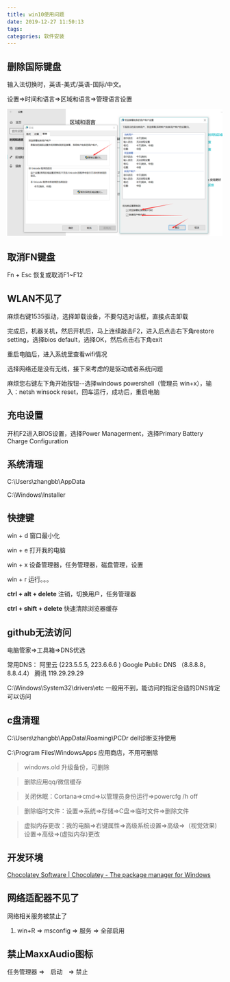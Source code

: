 ```yaml
---
title: win10使用问题
date: 2019-12-27 11:50:13
tags:
categories: 软件安装
---
```




## 删除国际键盘

输入法切换时，英语-美式/英语-国际/中文。

设置=>时间和语言=>区域和语言=>管理语言设置

![image-20191227115449769](win10使用问题/image-20191227115449769.png)



## 取消FN键盘

Fn + Esc 恢复或取消F1~F12



## WLAN不见了

麻烦右键1535驱动，选择卸载设备，不要勾选对话框，直接点击卸载

完成后，机器关机，然后开机后，马上连续敲击F2，进入后点击右下角restore setting，选择bios default，选择OK，然后点击右下角exit

重启电脑后，进入系统里查看wifi情况

选择网络还是没有无线，接下来考虑的是驱动或者系统问题

麻烦您右键左下角开始按钮--选择windows powershell（管理员 win+x），输入：netsh winsock  reset，回车运行，成功后，重启电脑



## 充电设置

开机F2进入BIOS设置，选择Power Managerment，选择Primary Battery Charge Configuration



## 系统清理

C:\Users\zhangbb\AppData

C:\Windows\Installer



## 快捷键

win + d  窗口最小化

win + e 打开我的电脑

win + x 设备管理器，任务管理器，磁盘管理，设置

win + r 运行。。。

 **ctrl + alt + delete** 注销，切换用户，任务管理器

 **ctrl + shift + delete** 快速清除浏览器缓存



## github无法访问

电脑管家=>工具箱=>DNS优选

常用DNS：
阿里云 (223.5.5.5,  223.6.6.6 )
Google Public DNS （8.8.8.8， 8.8.4.4） 
腾讯 119.29.29.29

C:\Windows\System32\drivers\etc 一般用不到，能访问的指定合适的DNS肯定可以访问

## c盘清理

C:\Users\zhangbb\AppData\Roaming\PCDr    dell诊断支持使用

C:\Program Files\WindowsApps   应用商店，不用可删除

> windows.old 升级备份，可删除

>  删除应用qq/微信缓存

> 关闭休眠：Cortana=>cmd=>以管理员身份运行=>powercfg /h off 

> 删除临时文件：设置=>系统=>存储=>C盘=>临时文件=>删除文件

> 虚拟内存更改：我的电脑=>右键属性=>高级系统设置=>高级=>（视觉效果)设置=>高级=>(虚拟内存)更改



## 开发环境

[Chocolatey Software | Chocolatey - The package manager for Windows](https://chocolatey.org/)



## 网络适配器不见了

网络相关服务被禁止了

1. win+R => msconfig => 服务 => 全部启用

## 禁止MaxxAudio图标

任务管理器 =>　启动　=>  禁止
